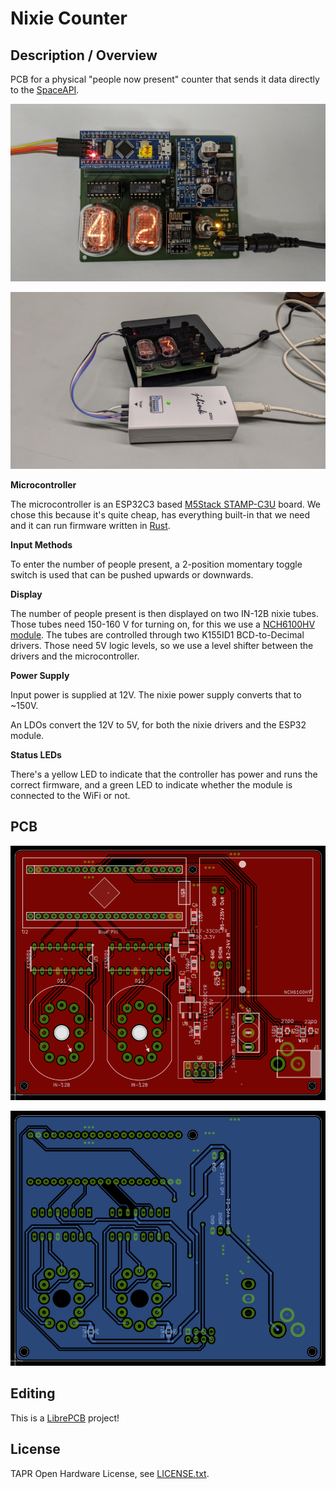 # Nixie Counter

## Description / Overview

PCB for a physical "people now present" counter that sends it data directly to
the [SpaceAPI](https://spaceapi.io/).

![Photo without enclosure](nixie_counter.jpg)

![Photo with enclosure](nixie_counter_enclosure.jpg)

**Microcontroller**

The microcontroller is an ESP32C3 based [M5Stack
STAMP-C3U](https://docs.m5stack.com/en/core/stamp_c3u) board. We chose this
because it's quite cheap, has everything built-in that we need and it can run
firmware written in [Rust](https://www.rust-lang.org/).

**Input Methods**

To enter the number of people present, a 2-position momentary toggle switch is
used that can be pushed upwards or downwards.

**Display**

The number of people present is then displayed on two IN-12B nixie tubes. Those
tubes need 150-160 V for turning on, for this we use a [NCH6100HV
module](https://www.nixie.ai/nch6100hv/). The tubes are controlled through two
K155ID1 BCD-to-Decimal drivers. Those need 5V logic levels, so we use a level
shifter between the drivers and the microcontroller.

**Power Supply**

Input power is supplied at 12V. The nixie power supply converts that to ~150V.

An LDOs convert the 12V to 5V, for both the nixie drivers and the ESP32 module.

**Status LEDs**

There's a yellow LED to indicate that the controller has power and runs the
correct firmware, and a green LED to indicate whether the module is connected
to the WiFi or not.

## PCB

![Top](output/v1.1/screenshot-top.png)

![Bottom](output/v1.1/screenshot-bot.png)

## Editing

This is a [LibrePCB](https://librepcb.org) project!

## License

TAPR Open Hardware License, see [LICENSE.txt](LICENSE.txt).
